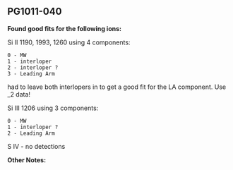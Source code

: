 ## PG1011-040
**Found good fits for the following ions:**

Si II 1190, 1993, 1260 using 4 components:
```
0 - MW
1 - interloper
2 - interloper ?
3 - Leading Arm
```
had to leave both interlopers in to get a good fit for the LA component. Use _2 data!

Si III 1206 using 3 components:
```
0 - MW
1 - interloper ?
2 - Leading Arm
```

S IV - no detections

**Other Notes:**

